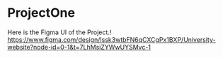 # ProjectOne

Here is the Figma UI of the Project.!
https://www.figma.com/design/Issk3wtbFN6qCXCgPx1BXP/University-website?node-id=0-1&t=7LhMsiZYWwUYSMvc-1
